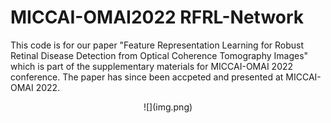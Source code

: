# MICCAI-OMAI2022 RFRL-Network

This code is for our paper "Feature Representation Learning for Robust Retinal Disease Detection from Optical Coherence Tomography Images" which is part of the supplementary materials for MICCAI-OMAI 2022 conference. The paper has since been accpeted and presented at MICCAI-OMAI 2022.

<p align="center">
![](img.png)
</p>
